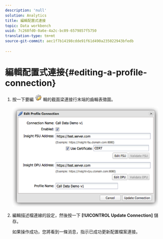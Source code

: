 ```yaml
---
description: 'null'
solution: Analytics
title: 編輯配置式連接
topic: Data workbench
uuid: 7c268fd0-0a6e-4a2c-bc09-6579857f5750
translation-type: tm+mt
source-git-commit: aec1f7b14198cdde91f61d490a235022943bfedb

---
```



# 編輯配置式連接{#editing-a-profile-connection}

1. 按一下要編 ![](assets/edit_icon.png) 輯的截面梁連接行末端的齒輪表徵圖。

   ![](assets/edit_profile_connection.png)

1. 編輯描述檔連線的設定，然後按一下 **[!UICONTROL Update Connection]** 儲存。

   如果操作成功，您將看到一條消息，指示已成功更新配置檔案連接。